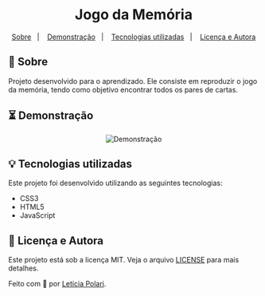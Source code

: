 <h1 align="center">
  Jogo da Memória
</h1>

<p align="center">
  <a href="#sobre">Sobre</a>&nbsp;&nbsp;&nbsp;|&nbsp;&nbsp;&nbsp;
  <a href="#demonstração">Demonstração</a>&nbsp;&nbsp;&nbsp;|&nbsp;&nbsp;&nbsp;
  <a href="#tecnologias-utilizadas">Tecnologias utilizadas</a>&nbsp;&nbsp;&nbsp;|&nbsp;&nbsp;&nbsp;
  <a href="#licença-e-autora">Licença e Autora</a>
</p>

## 🦥 Sobre

Projeto desenvolvido para o aprendizado. Ele consiste em reproduzir o jogo da memória, tendo como objetivo encontrar todos os pares de cartas.

## ⏳ Demonstração

<p align="center">
    <img alt="Demonstração" title="Demonstração" src="" />
</p>

## 💡 Tecnologias utilizadas

Este projeto foi desenvolvido utilizando as seguintes tecnologias:

- CSS3
- HTML5
- JavaScript

## 📝 Licença e Autora

Este projeto está sob a licença MIT. Veja o arquivo [LICENSE](https://github.com/Polaris851/jogo-da-memoria/blob/main/LICENSE) para mais detalhes.

Feito com :purple_heart: por [Letícia Polari](https://github.com/Polaris851).
